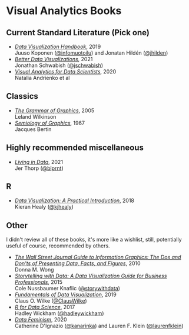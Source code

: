 # Visual Analytics Books

## Current Standard Literature (Pick one)

- *[Data Visualization Handbook](https://datavizhandbook.info/)*, 2019<br/>
  Juuso Koponen ([@infomuotoilu](https://twitter.com/infomuotoilu)) and Jonatan Hildén ([@jhilden](https://twitter.com/jhilden))
- *[Better Data Visualizations](http://cup.columbia.edu/book/better-data-visualizations/9780231193115)*, 2021<br/>
  Jonathan Schwabish ([@jschwabish](https://twitter.com/jschwabish))
- *[Visual Analytics for Data Scientists](https://link.springer.com/book/10.1007/978-3-030-56146-8)*, 2020<br>
  Natalia Andrienko et al

## Classics

- *[The Grammar of Graphics](https://link.springer.com/book/10.1007/0-387-28695-0)*, 2005<br/>
  Leland Wilkinson
- *[Semiology of Graphics](https://www.esri.com/en-us/esri-press/browse/semiology-of-graphics-diagrams-networks-maps)*, 1967<br/>
  Jacques Bertin

## Highly recommended miscellaneous

- *[Living in Data](https://us.macmillan.com/books/9780374720513)*, 2021<br/>
  Jer Thorp ([@blprnt](https://twitter.com/blprnt))

## R

- *[Data Visualization: A Practical Introduction](https://socviz.co/)*, 2018<br/>
  Kieran Healy ([@kjhealy](https://twitter.com/kjhealy))

## Other

I didn't review all of these books, it's more like a wishlist, still, potentially useful of course, recommended by others.

- *[The Wall Street Journal Guide to Information Graphics: The Dos and Don'ts of Presenting Data, Facts, and Figures](https://wwnorton.com/books/The-Wall-Street-Journal-Guide-to-Information-Graphics/)*, 2010<br/>
  Donna M. Wong
- *[Storytelling with Data: A Data Visualization Guide for Business Professionals](https://www.storytellingwithdata.com/books)*, 2015<br/>
  Cole Nussbaumer Knaflic ([@storywithdata](https://twitter.com/storywithdata))
- *[Fundamentals of Data Visualization](https://clauswilke.com/dataviz/)*, 2019<br/>
  Claus O. Wilke ([@ClausWilke](https://twitter.com/ClausWilke))
- *[R for Data Science](https://r4ds.had.co.nz/)*, 2017<br/>
  Hadley Wickham ([@hadleywickham](https://twitter.com/hadleywickham))
- *[Data Feminism](https://mitpress.mit.edu/books/data-feminism)*, 2020<br/>
  Catherine D'Ignazio ([@kanarinka](https://twitter.com/kanarinka)) and Lauren F. Klein ([@laurenfklein](https://twitter.com/laurenfklein))
